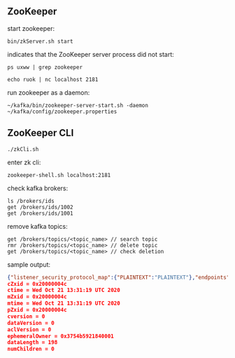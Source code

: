 ## ZooKeeper

start zookeeper:
```
bin/zkServer.sh start
```
indicates that the ZooKeeper server process did not start:
```
ps uxww | grep zookeeper
```
```
echo ruok | nc localhost 2181
```
run zookeeper as a daemon:
```
~/kafka/bin/zookeeper-server-start.sh -daemon ~/kafka/config/zookeeper.properties
```

## ZooKeeper CLI
```
./zkCli.sh
```

enter zk cli:
```
zookeeper-shell.sh localhost:2181
```

check kafka brokers:
```
ls /brokers/ids
get /brokers/ids/1002
get /brokers/ids/1001
```
remove kafka topics:
```
get /brokers/topics/<topic_name> // search topic
rmr /brokers/topics/<topic_name> // delete topic
get /brokers/topics/<topic_name> // check deletion
```

sample output:
```json
{"listener_security_protocol_map":{"PLAINTEXT":"PLAINTEXT"},"endpoints":["PLAINTEXT://185.86.144.172:6667"],"jmx_port":-1,"host":"185.86.144.172","timestamp":"1603287079138","port":6667,"version":4}
cZxid = 0x20000004c
ctime = Wed Oct 21 13:31:19 UTC 2020
mZxid = 0x20000004c
mtime = Wed Oct 21 13:31:19 UTC 2020
pZxid = 0x20000004c
cversion = 0
dataVersion = 0
aclVersion = 0
ephemeralOwner = 0x3754b5921840001
dataLength = 198
numChildren = 0
```
